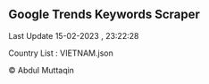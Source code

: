 

## Google Trends Keywords Scraper 
 
Last Update 15-02-2023 , 23:22:28

Country List :
VIETNAM.json



© Abdul Muttaqin 
